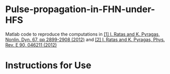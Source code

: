 # Pulse-propagation-in-FHN-under-HFS
Matlab code to reproduce the computations in
[[1] I. Ratas and K. Pyragas, Nonlin. Dyn. 67, pp 2899-2908 (2012)](https://link.springer.com/article/10.1007/s11071-011-0197-x) and
[[2] I. Ratas and K. Pyragas, Phys. Rev. E 90, 046211 (2012)](https://journals.aps.org/pre/abstract/10.1103/PhysRevE.86.046211)

# Instructions for Use
